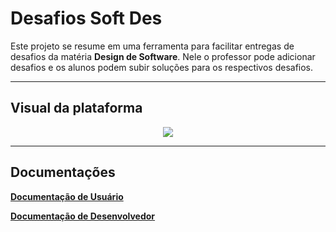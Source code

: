 # Desafios Soft Des

Este projeto se resume em uma ferramenta para facilitar entregas de desafios da matéria **Design de Software**. Nele o professor pode adicionar desafios e os alunos podem subir soluções para os respectivos desafios.


-----------------

## Visual da plataforma

<div align="center">
  <img src="https://i.imgur.com/D4JPBuY.png"><br>
</div>

-----------------

## Documentações
[**Documentação de Usuário**](https://lucafs.github.io/softdes-desafios/doc_user)

[**Documentação de Desenvolvedor**](https://lucafs.github.io/softdes-desafios/doc_dev)
